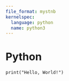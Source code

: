 ```yaml
---
file_format: mystnb
kernelspec:
  language: python
  name: python3
---
```


# Python

```{code-cell} python
print("Hello, World!")
```
